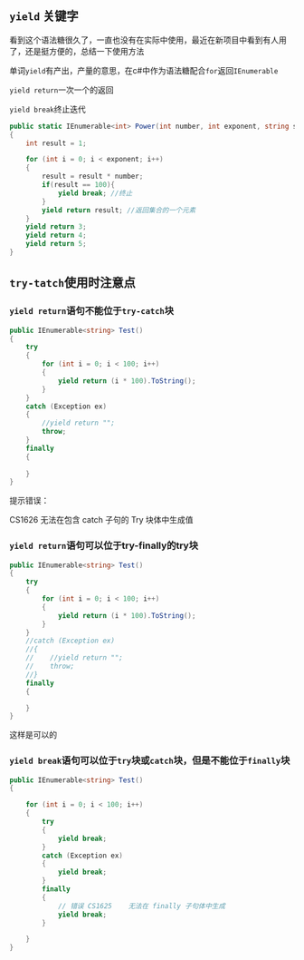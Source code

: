 ## ```yield``` 关键字

看到这个语法糖很久了，一直也没有在实际中使用，最近在新项目中看到有人用了，还是挺方便的，总结一下使用方法

单词```yield```有产出，产量的意思，在c#中作为语法糖配合```for```返回```IEnumerable```

```yield return```一次一个的返回

```yield break```终止迭代

```c#
public static IEnumerable<int> Power(int number, int exponent, string s)
{
    int result = 1;

    for (int i = 0; i < exponent; i++)
    {
        result = result * number;
        if(result == 100){
            yield break; //终止
        }
        yield return result; //返回集合的一个元素
    }
    yield return 3;
    yield return 4;
    yield return 5;
}
```

## ```try-tatch```使用时注意点

### ```yield return```语句不能位于```try-catch```块

```c#
public IEnumerable<string> Test()
{
    try
    {
        for (int i = 0; i < 100; i++)
        {
            yield return (i * 100).ToString();
        }
    }
    catch (Exception ex)
    {
        //yield return "";
        throw;
    }
    finally
    {
        
    }
}

```

提示错误：

CS1626	无法在包含 catch 子句的 Try 块体中生成值


### ```yield return```语句可以位于try-finally的try块

```c#
public IEnumerable<string> Test()
{
    try
    {
        for (int i = 0; i < 100; i++)
        {
            yield return (i * 100).ToString();
        }
    }
    //catch (Exception ex)
    //{
    //    //yield return "";
    //    throw;
    //}
    finally
    {

    }
}

```

这样是可以的

### ```yield break```语句可以位于```try```块或```catch```块，但是不能位于```finally```块

```c#
public IEnumerable<string> Test()
{

    for (int i = 0; i < 100; i++)
    {
        try
        {
            yield break;
        }
        catch (Exception ex)
        {
            yield break;
        }
        finally
        {
            // 错误 CS1625	无法在 finally 子句体中生成
            yield break;
        }

    }
}
```